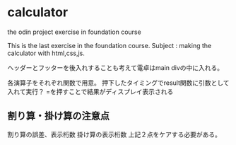 # calculator
the odin project exercise in foundation course

This is the last exercise in the foundation course.
Subject : making the calculator with html,css,js.

ヘッダーとフッターを後入れすることも考えて電卓はmain divの中に入れる。

各演算子をそれぞれ関数で用意。
押下したタイミングでresult関数に引数として入れて実行？
=を押すことで結果がディスプレイ表示される


## 割り算・掛け算の注意点
割り算の誤差、表示桁数
掛け算の表示桁数
上記２点をケアする必要がある。
